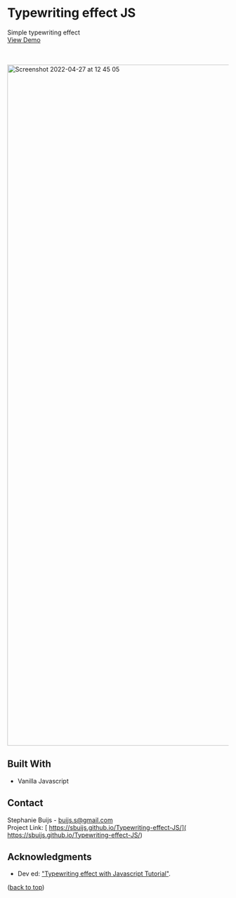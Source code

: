 <div id="top"></div>


<h1 align="left">Typewriting effect JS</h1>
  <p align="left">
       Simple typewriting effect<br/>
       <a href="https://sbuijs.github.io/Typewriting-effect-JS/">View Demo</a>
  </p>
</div>
<br/>
<br/>
<img width="1552" alt="Screenshot 2022-04-27 at 12 45 05" src="https://user-images.githubusercontent.com/1607627/165501479-a6beabeb-19db-48c8-a5ed-c8015d9a6475.png">

## Built With
- Vanilla Javascript


## Contact

Stephanie Buijs - buijs.s@gmail.com<br/>
Project Link: [
https://sbuijs.github.io/Typewriting-effect-JS/](
https://sbuijs.github.io/Typewriting-effect-JS/)<br/>


## Acknowledgments
- Dev ed: ["Typewriting effect with Javascript Tutorial"](https://www.youtube.com/watch?v=PuOGBacTYAY).

<p align="left">(<a href="#top">back to top</a>)</p>
